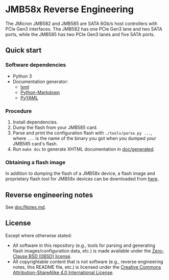 # JMB58x Reverse Engineering

The JMicron JMB582 and JMB585 are SATA 6Gb/s host controllers with PCIe Gen3
interfaces. The JMB582 has one PCIe Gen3 lane and two SATA ports, while the
JMB585 has two PCIe Gen3 lanes and five SATA ports.


## Quick start


### Software dependencies

* Python 3
* Documentation generator:
  * [lxml][lxml]
  * [Python-Markdown][python-markdown]
  * [PyYAML][pyyaml]


### Procedure

1. Install dependencies.
2. Dump the flash from your JMB585 card.
3. Parse and print the configuration flash with `./tools/parse.py ...`, where
   `...` is the name of the binary you got when you dumped your JMB585 card's
   flash.
4. Run `make doc` to generate XHTML documentation in
   [doc/generated](doc/generated).


### Obtaining a flash image

In addition to dumping the flash of a JMB58x device, a flash image and
proprietary flash tool for JMB58x devices can be downloaded from
[here][station-drivers].


## Reverse engineering notes

See [doc/Notes.md](doc/Notes.md).


## License

Except where otherwise stated:

* All software in this repository (e.g., tools for parsing and generating flash
  images/configuration data, etc.) is made available under the
  [Zero-Clause BSD (0BSD) license][license].
* All copyrightable content that is not software (e.g., reverse engineering
  notes, this README file, etc.) is licensed under the
  [Creative Commons Attribution-ShareAlike 4.0 International License][cc-by-sa].


[lxml]: https://lxml.de/
[python-markdown]: https://python-markdown.github.io/
[pyyaml]: https://pyyaml.org/
[station-drivers]: https://www.station-drivers.com/index.php/en/component/remository/Drivers/Jmicron/JMB585-Sata-Controller/Jmicron-JMB585-Sata-Controller-Firmware-Version-255.00.00.20/lang,en-gb/
[license]: LICENSE.txt
[cc-by-sa]: https://creativecommons.org/licenses/by-sa/4.0/
